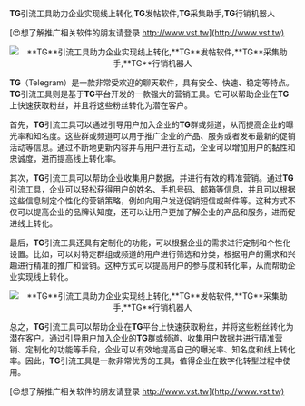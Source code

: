 **TG**引流工具助力企业实现线上转化,**TG**发帖软件,**TG**采集助手,**TG**行销机器人

[😍想了解推广相关软件的朋友请登录 http://www.vst.tw](http://www.vst.tw)

 <center><img src="https://vst.tw/MP4/tuiguang/png/4.png" alt="**TG**引流工具助力企业实现线上转化,**TG**发帖软件,**TG**采集助手,**TG**行销机器人"></center>

**TG**（Telegram）是一款非常受欢迎的聊天软件，具有安全、快速、稳定等特点。**TG**引流工具则是基于**TG**平台开发的一款强大的营销工具。它可以帮助企业在**TG**上快速获取粉丝，并且将这些粉丝转化为潜在客户。

首先，**TG**引流工具可以通过引导用户加入企业的**TG**群或频道，从而提高企业的曝光率和知名度。这些群或频道可以用于推广企业的产品、服务或者发布最新的促销活动等信息。通过不断地更新内容并与用户进行互动，企业可以增加用户的黏性和忠诚度，进而提高线上转化率。

其次，**TG**引流工具可以帮助企业收集用户数据，并进行有效的精准营销。通过**TG**引流工具，企业可以轻松获得用户的姓名、手机号码、邮箱等信息，并且可以根据这些信息制定个性化的营销策略，例如向用户发送促销短信或邮件等。这种方式不仅可以提高企业的品牌认知度，还可以让用户更加了解企业的产品和服务，进而促进线上转化。

最后，**TG**引流工具还具有定制化的功能，可以根据企业的需求进行定制和个性化设置。比如，可以对特定群组或频道的用户进行筛选和分类，根据用户的需求和兴趣进行精准的推广和营销。这种方式可以提高用户的参与度和转化率，从而帮助企业实现线上转化。

 <center><img src="https://vst.tw/MP4/tuiguang/png/2.png" alt="**TG**引流工具助力企业实现线上转化,**TG**发帖软件,**TG**采集助手,**TG**行销机器人"></center>

总之，**TG**引流工具可以帮助企业在**TG**平台上快速获取粉丝，并将这些粉丝转化为潜在客户。通过引导用户加入企业的**TG**群或频道、收集用户数据并进行精准营销、定制化的功能等手段，企业可以有效地提高自己的曝光率、知名度和线上转化率。因此，**TG**引流工具是一款非常优秀的工具，值得企业在数字化转型过程中使用。

[😍想了解推广相关软件的朋友请登录 http://www.vst.tw](http://www.vst.tw)



